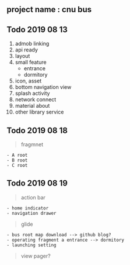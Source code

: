 ## project name : cnu bus

## Todo 2019 08 13 
1. admob linking
2. api ready
3. layout
4. small feature
    - entrance 
    - dormitory
5. icon, asset
6. bottom navigation view
7. splash activity 
8. network connect
9. material about
10. other library service 

## Todo 2019 08 18
> fragmnet

    - A root
    - B root
    - C root

## Todo 2019 08 19
> action bar 
    
    - home indicator
    - navigation drawer
    
> glide 
    
    - bus root map download --> github blog?
    - operating fragment a entrance --> dormitory
    - launching setting
  
> view pager?

    